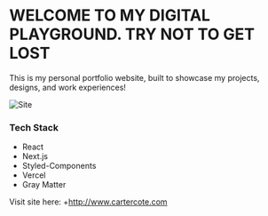 # WELCOME TO MY DIGITAL PLAYGROUND. TRY NOT TO GET LOST
This is my personal portfolio website, built to showcase my projects, designs, and work experiences!


![Site](https://imgur.com/ImpQvxt.png)

### Tech Stack

* React
* Next.js
* Styled-Components
* Vercel
* Gray Matter

Visit site here: +http://www.cartercote.com
